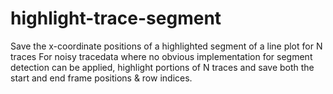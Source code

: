 # highlight-trace-segment
Save the x-coordinate positions of a highlighted segment of a line plot for N traces
For noisy tracedata where no obvious implementation for segment detection can be applied, highlight portions of N traces and save both the start and end frame positions & row indices.
